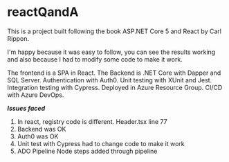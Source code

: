 # reactQandA

This is a project built following the book ASP.NET Core 5 and React by Carl Rippon.

I'm happy because it was easy to follow, you can see the results working and also because I had to modify some code to make it work. 

The frontend is a SPA in React.
The Backend is .NET Core with Dapper and SQL Server. 
Authentication with Auth0. 
Unit testing with XUnit and Jest. 
Integration testing with Cypress. 
Deployed in Azure Resource Group.
CI/CD with Azure DevOps.


***Issues faced***
1. In react, registry code is different. Header.tsx line 77
2. Backend was OK
3. Auth0 was OK
4. Unit test with Cypress had to change code to make it work
5. ADO Pipeline Node steps added through pipeline
